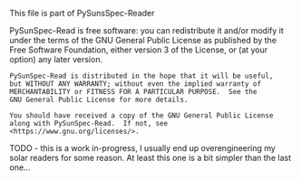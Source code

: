 This file is part of PySunsSpec-Reader

PySunSpec-Read is free software: you can redistribute it and/or modify
    it under the terms of the GNU General Public License as published by
    the Free Software Foundation, either version 3 of the License, or
    (at your option) any later version.

    PySunSpec-Read is distributed in the hope that it will be useful,
    but WITHOUT ANY WARRANTY; without even the implied warranty of
    MERCHANTABILITY or FITNESS FOR A PARTICULAR PURPOSE.  See the
    GNU General Public License for more details.

    You should have received a copy of the GNU General Public License
    along with PySunSpec-Read.  If not, see <https://www.gnu.org/licenses/>.    

TODO - this is a work in-progress, I usually end up overengineering my solar readers for some reason.
At least this one is a bit simpler than the last one...